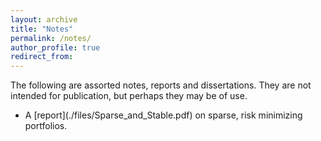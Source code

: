 ```yaml
---
layout: archive
title: "Notes"
permalink: /notes/
author_profile: true
redirect_from:
---
```

The following are assorted notes, reports and dissertations. They are not intended for publication, but perhaps they may be of use.

<ul>
  <li> A [report](./files/Sparse_and_Stable.pdf) on sparse, risk minimizing portfolios. </li>
</ul>
